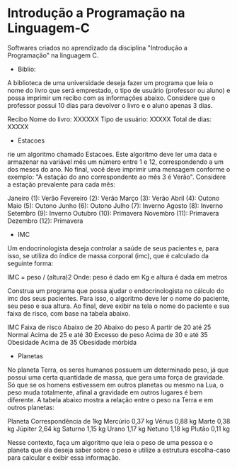 # Introdução a Programação na Linguagem-C
Softwares criados no aprendizado da disciplina "Introdução a Programação" na linguagem C.

- Biblio: 

A biblioteca de uma universidade deseja fazer um programa que leia o nome do livro que será emprestado, o tipo de usuário (professor ou aluno) e possa imprimir um recibo com as informações abaixo. Considere que o professor possui 10 dias para devolver o livro e o aluno apenas 3 dias. 

Recibo 
Nome do livro: XXXXXX 
Tipo de usuário: XXXXX 
Total de dias: XXXXX 

- Estacoes

rie um algoritmo chamado Estacoes. Este algoritmo deve ler uma data e armazenar na variável mês um número entre 1 e 12, correspondendo a um dos meses do ano. No final, você deve imprimir uma mensagem conforme o exemplo: "A estação do ano correspondente ao mês 3 é Verão". Considere a estação prevalente para cada mês: 

Janeiro (1): Verão 
Fevereiro (2): Verão 
Março (3): Verão 
Abril (4): Outono 
Maio (5): Outono 
Junho (6): Outono 
Julho (7): Inverno 
Agosto (8): Inverno 
Setembro (9): Inverno 
Outubro (10): Primavera 
Novembro (11): Primavera 
Dezembro (12): Primavera 


- IMC

Um endocrinologista deseja controlar a saúde de seus pacientes e, para isso, se utiliza do índice de massa corporal (imc), que é calculado da seguinte forma: 

IMC = peso / (altura)2 
Onde: peso é dado em Kg e altura é dada em metros 

Construa um programa que possa ajudar o endocrinologista no cálculo do imc dos seus pacientes. Para isso, o algoritmo deve ler o nome do paciente, seu peso e sua altura. Ao final, deve exibir na tela o nome do paciente e sua faixa de risco, com base na tabela abaixo. 

IMC Faixa de risco 
Abaixo de 20 Abaixo do peso 
A partir de 20 até 25 Normal 
Acima de 25 e até 30 Excesso de peso 
Acima de 30 e até 35 Obesidade 
Acima de 35 Obesidade mórbida 

- Planetas

No planeta Terra, os seres humanos possuem um determinado peso, já que possui uma certa quantidade de massa, que gera uma força de gravidade. Só que se os homens estivessem em outros planetas ou mesmo na Lua, o peso muda totalmente, afinal a gravidade em outros lugares é bem diferente. A tabela abaixo mostra a relação entre o peso na Terra e em outros planetas:

Planeta Correspondência de 1kg 
Mercúrio 0,37 kg 
Vênus 0,88 kg 
Marte 0,38 kg 
Júpiter 2,64 kg 
Saturno 1,15 kg 
Urano 1,17 kg 
Netuno 1,18 kg 
Plutão 0,11 kg 

Nesse contexto, faça um algoritmo que leia o peso de uma pessoa e o planeta que ela deseja saber sobre o peso e utilize a estrutura escolha-caso para calcular e exibir essa informação. 
